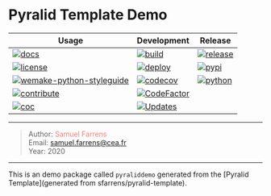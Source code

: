 # Pyralid Template Demo

| Usage | Development | Release |
| ----- | ----------- | ------- |
| [![docs](https://img.shields.io/badge/docs-Sphinx-blue)](https://sfarrens.github.io/pyraliddemo/) | [![build](https://github.com/sfarrens/pyraliddemo/workflows/CI/badge.svg)](https://github.com/sfarrens/pyraliddemo/actions?query=workflow%3ACI) | [![release](https://img.shields.io/github/v/release/sfarrens/pyraliddemo)](https://github.com/sfarrens/pyraliddemo/releases/latest) |
| [![license](https://img.shields.io/github/license/sfarrens/pyraliddemo)](https://github.com/sfarrens/pyraliddemo/blob/master/LICENCE.txt) | [![deploy](https://github.com/sfarrens/pyraliddemo/workflows/CD/badge.svg)](https://github.com/sfarrens/pyraliddemo/actions?query=workflow%3ACD) | [![pypi](https://img.shields.io/pypi/v/pyraliddemo)](https://pypi.org/project/pyraliddemo/) |
| [![wemake-python-styleguide](https://img.shields.io/badge/style-wemake-000000.svg)](https://github.com/wemake-services/wemake-python-styleguide) | [![codecov](https://codecov.io/gh/sfarrens/pyraliddemo/branch/master/graph/badge.svg?token=XHJIQXV7AX)](https://codecov.io/gh/sfarrens/pyraliddemo) | [![python](https://img.shields.io/pypi/pyversions/pyraliddemo)](https://www.python.org/downloads/source/) |
| [![contribute](https://img.shields.io/badge/contribute-read-lightgrey)](https://github.com/sfarrens/pyraliddemo/blob/master/CONTRIBUTING.md) | [![CodeFactor](https://www.codefactor.io/repository/github/sfarrens/pyraliddemo/badge)](https://www.codefactor.io/repository/github/sfarrens/pyraliddemo) | |
| [![coc](https://img.shields.io/badge/conduct-read-lightgrey)](https://github.com/sfarrens/pyraliddemo/blob/master/CODE_OF_CONDUCT.md) | [![Updates](https://pyup.io/repos/github/sfarrens/pyraliddemo/shield.svg)](https://pyup.io/repos/github/sfarrens/pyraliddemo/) | |

---
> Author: <a href="https://sfarrens.github.io/" target="_blank" style="text-decoration:none; color: #F08080">Samuel Farrens</a>  
> Email: <a href="mailto:samuel.farrens@cea.fr" style="text-decoration:none; color: #F08080">samuel.farrens@cea.fr</a>  
> Year: 2020  
---

This is an demo package called
`pyraliddemo` generated from the [Pyralid Template](generated from sfarrens/pyralid-template).
